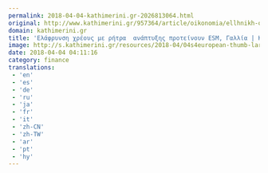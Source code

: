 ```yaml
---
permalink: 2018-04-04-kathimerini.gr-2026813064.html
original: http://www.kathimerini.gr/957364/article/oikonomia/ellhnikh-oikonomia/elafrynsh-xreoys-me-rhtra--anapty3hs-proteinoyn-esm-gallia
domain: kathimerini.gr
title: 'Ελάφρυνση χρέους με ρήτρα  ανάπτυξης προτείνουν ESM, Γαλλία | Kathimerini'
image: http://s.kathimerini.gr/resources/2018-04/04s4european-thumb-large.jpg
date: 2018-04-04 04:11:16
category: finance
translations: 
 - 'en'
 - 'es'
 - 'de'
 - 'ru'
 - 'ja'
 - 'fr'
 - 'it'
 - 'zh-CN'
 - 'zh-TW'
 - 'ar'
 - 'pt'
 - 'hy'
---
```


